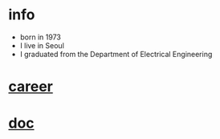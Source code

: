 # info 

- born in 1973
- I live in Seoul
- I graduated from the Department of Electrical Engineering

# [career](./career.md)

# [doc](./doc/README.md)
